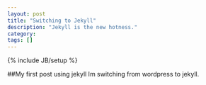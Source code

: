 ```yaml
---
layout: post
title: "Switching to Jekyll"
description: "Jekyll is the new hotness."
category: 
tags: []
---
```

{% include JB/setup %}

##My first post using jekyll
Im switching from wordpress to jekyll.
